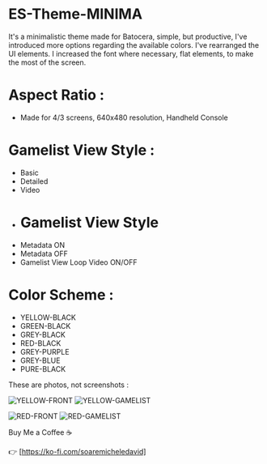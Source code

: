 # ES-Theme-MINIMA
It's a minimalistic theme made for Batocera, simple, but productive, I've introduced more options regarding the available colors.
I've rearranged the UI elements. I increased the font where necessary, flat elements, to make the most of the screen.
# Aspect Ratio :
- Made for 4/3 screens, 640x480 resolution,  Handheld Console
  
# Gamelist View Style :
- Basic
- Detailed
- Video
- # Gamelist View Style 
- Metadata ON
- Metadata OFF
- Gamelist View Loop Video ON/OFF
  
# Color Scheme :
- YELLOW-BLACK
- GREEN-BLACK
- GREY-BLACK
- RED-BLACK
- GREY-PURPLE
- GREY-BLUE
- PURE-BLACK

These are photos, not screenshots :


![YELLOW-FRONT](https://github.com/soaremicheledavid/ES-Theme-MINIMA/assets/157101299/b4f0c0e1-662c-4275-956c-8657e5d1d918)
![YELLOW-GAMELIST](https://github.com/soaremicheledavid/ES-Theme-MINIMA/assets/157101299/c9893015-0668-448f-9be8-4c8e136d6d34)


![RED-FRONT](https://github.com/soaremicheledavid/ES-Theme-MINIMA/assets/157101299/e1443719-496c-4621-9c91-525b3cdc3b2c)
![RED-GAMELIST](https://github.com/soaremicheledavid/ES-Theme-MINIMA/assets/157101299/7057754e-7b3b-482e-aff5-0d7b2ec1d3ed)


Buy Me a Coffee ☕

👉 [https://ko-fi.com/soaremicheledavid] 
